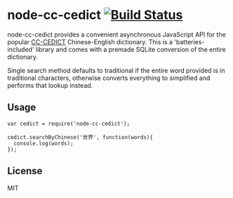 # node-cc-cedict [![Build Status](https://travis-ci.org/johnheroy/node-cc-cedict.svg)](https://travis-ci.org/johnheroy/node-cc-cedict)

node-cc-cedict provides a convenient asynchronous JavaScript API for the popular [CC-CEDICT](http://cc-cedict.org/) Chinese-English dictionary. This is a 'batteries-included' library and comes with a premade SQLite conversion of the entire dictionary.

Single search method defaults to traditional if the entire word provided is in traditional characters, otherwise converts everything to simplified and performs that lookup instead.

## Usage

```
var cedict = require('node-cc-cedict');

cedict.searchByChinese('世界', function(words){
  console.log(words);
});

```

## License

MIT
